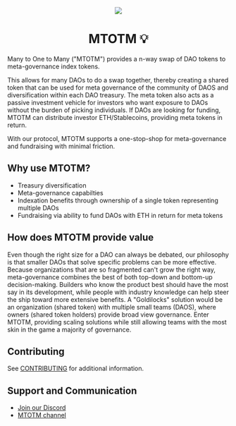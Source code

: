<p align="center">
 <img src="https://cdn.discordapp.com/attachments/966797609769529375/1015268142295027764/MTOTM.gif">
</p>

<h1 align="center">MTOTM 💡</h1>

Many to One to Many ("MTOTM") provides a n-way swap of DAO tokens to meta-governance index tokens. 

This allows for many DAOs to do a swap together, thereby creating a shared token that can be used for meta governance of the community of DAOS and diversification within each DAO treasury. The meta token also acts as a passive investment vehicle for investors who want exposure to DAOs without the burden of picking individuals. If DAOs are looking for funding, MTOTM can distribute investor ETH/Stablecoins, providing meta tokens in return. 

With our protocol, MTOTM supports a one-stop-shop for meta-governance and fundraising with minimal friction.

## Why use MTOTM?

 - Treasury diversification
 - Meta-governance capabilties 
 - Indexation benefits through ownership of a single token representing multiple DAOs
 - Fundraising via ability to fund DAOs with ETH in return for meta tokens

 ## How does MTOTM provide value

 Even though the right size for a DAO can always be debated, our philosophy is that smaller DAOs that solve specific problems can be more effective. Because organizations that are so fragmented can't grow the right way, meta-governance combines the best of both top-down and bottom-up decision-making. Builders who know the product best should have the most say in its development, while people with industry knowledge can help steer the ship toward more extensive benefits. A "Goldilocks" solution would be an organization (shared token) with multiple small teams (DAOS), where owners (shared token holders) provide broad view governance. Enter MTOTM, providing scaling solutions while still allowing teams with the most skin in the game a majority of governance.

## Contributing

See [CONTRIBUTING](CONTRIBUTING.md) for additional information.

## Support and Communication

  - [Join our Discord](https://discord.gg/KKT2brrZx9)
  - [MTOTM channel](https://discord.com/channels/1023701873183695009/1023702016465309738)
